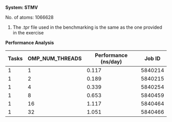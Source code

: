 **System: STMV**

No. of atoms: 1066628

1. The .tpr file used in the benchmarking is the same as the one provided in the exercise

**Performance Analysis**

| Tasks | OMP_NUM_THREADS | Performance (ns/day) | Job ID  |
| ------|-----------------|----------------------|---------|
|  1    |    1            |   0.117              | 5840214 |
|  1    |    2            |   0.189              | 5840215 |
|  1    |    4            |   0.339              | 5840254 |
|  1    |    8            |   0.653              | 5840459 |
|  1    |    16           |   1.117              | 5840464 |
|  1    |    32           |   1.051              | 5840466 |
